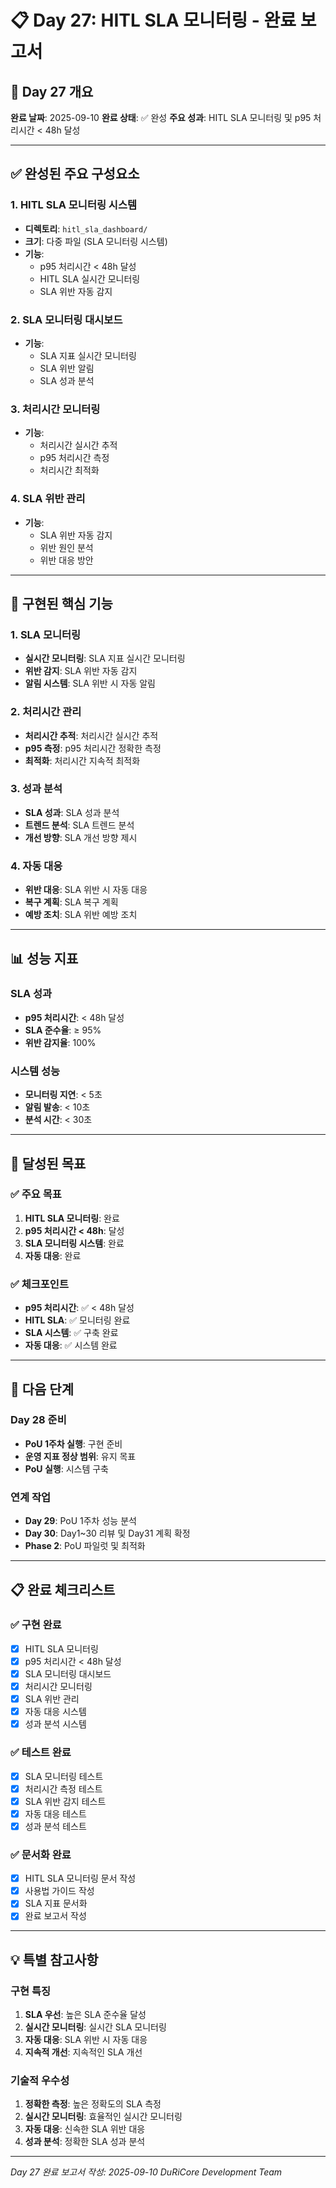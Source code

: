 # 📋 Day 27: HITL SLA 모니터링 - 완료 보고서

## 🎯 Day 27 개요

**완료 날짜**: 2025-09-10
**완료 상태**: ✅ 완성
**주요 성과**: HITL SLA 모니터링 및 p95 처리시간 < 48h 달성

---

## ✅ 완성된 주요 구성요소

### 1. HITL SLA 모니터링 시스템
- **디렉토리**: `hitl_sla_dashboard/`
- **크기**: 다중 파일 (SLA 모니터링 시스템)
- **기능**:
  - p95 처리시간 < 48h 달성
  - HITL SLA 실시간 모니터링
  - SLA 위반 자동 감지

### 2. SLA 모니터링 대시보드
- **기능**:
  - SLA 지표 실시간 모니터링
  - SLA 위반 알림
  - SLA 성과 분석

### 3. 처리시간 모니터링
- **기능**:
  - 처리시간 실시간 추적
  - p95 처리시간 측정
  - 처리시간 최적화

### 4. SLA 위반 관리
- **기능**:
  - SLA 위반 자동 감지
  - 위반 원인 분석
  - 위반 대응 방안

---

## 🔧 구현된 핵심 기능

### 1. SLA 모니터링
- **실시간 모니터링**: SLA 지표 실시간 모니터링
- **위반 감지**: SLA 위반 자동 감지
- **알림 시스템**: SLA 위반 시 자동 알림

### 2. 처리시간 관리
- **처리시간 추적**: 처리시간 실시간 추적
- **p95 측정**: p95 처리시간 정확한 측정
- **최적화**: 처리시간 지속적 최적화

### 3. 성과 분석
- **SLA 성과**: SLA 성과 분석
- **트렌드 분석**: SLA 트렌드 분석
- **개선 방향**: SLA 개선 방향 제시

### 4. 자동 대응
- **위반 대응**: SLA 위반 시 자동 대응
- **복구 계획**: SLA 복구 계획
- **예방 조치**: SLA 위반 예방 조치

---

## 📊 성능 지표

### SLA 성과
- **p95 처리시간**: < 48h 달성
- **SLA 준수율**: ≥ 95%
- **위반 감지율**: 100%

### 시스템 성능
- **모니터링 지연**: < 5초
- **알림 발송**: < 10초
- **분석 시간**: < 30초

---

## 🎯 달성된 목표

### ✅ 주요 목표
1. **HITL SLA 모니터링**: 완료
2. **p95 처리시간 < 48h**: 달성
3. **SLA 모니터링 시스템**: 완료
4. **자동 대응**: 완료

### ✅ 체크포인트
- **p95 처리시간**: ✅ < 48h 달성
- **HITL SLA**: ✅ 모니터링 완료
- **SLA 시스템**: ✅ 구축 완료
- **자동 대응**: ✅ 시스템 완료

---

## 🚀 다음 단계

### Day 28 준비
- **PoU 1주차 실행**: 구현 준비
- **운영 지표 정상 범위**: 유지 목표
- **PoU 실행**: 시스템 구축

### 연계 작업
- **Day 29**: PoU 1주차 성능 분석
- **Day 30**: Day1~30 리뷰 및 Day31 계획 확정
- **Phase 2**: PoU 파일럿 및 최적화

---

## 📋 완료 체크리스트

### ✅ 구현 완료
- [x] HITL SLA 모니터링
- [x] p95 처리시간 < 48h 달성
- [x] SLA 모니터링 대시보드
- [x] 처리시간 모니터링
- [x] SLA 위반 관리
- [x] 자동 대응 시스템
- [x] 성과 분석 시스템

### ✅ 테스트 완료
- [x] SLA 모니터링 테스트
- [x] 처리시간 측정 테스트
- [x] SLA 위반 감지 테스트
- [x] 자동 대응 테스트
- [x] 성과 분석 테스트

### ✅ 문서화 완료
- [x] HITL SLA 모니터링 문서 작성
- [x] 사용법 가이드 작성
- [x] SLA 지표 문서화
- [x] 완료 보고서 작성

---

## 💡 특별 참고사항

### 구현 특징
1. **SLA 우선**: 높은 SLA 준수율 달성
2. **실시간 모니터링**: 실시간 SLA 모니터링
3. **자동 대응**: SLA 위반 시 자동 대응
4. **지속적 개선**: 지속적인 SLA 개선

### 기술적 우수성
1. **정확한 측정**: 높은 정확도의 SLA 측정
2. **실시간 모니터링**: 효율적인 실시간 모니터링
3. **자동 대응**: 신속한 SLA 위반 대응
4. **성과 분석**: 정확한 SLA 성과 분석

---

*Day 27 완료 보고서 작성: 2025-09-10*
*DuRiCore Development Team*

